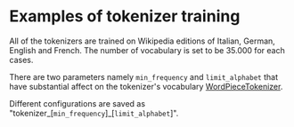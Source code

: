 # Examples of tokenizer training

All of the tokenizers are trained on Wikipedia editions of Italian, German, English and French. The number of vocabulary is set to be 35.000 for each cases.

There are two parameters namely `min_frequency` and `limit_alphabet` that have substantial affect on the tokenizer's vocabulary [WordPieceTokenizer](https://huggingface.co/docs/tokenizers/python/latest/api/reference.html#tokenizers.trainers.WordPieceTrainer).

Different configurations are saved as "tokenizer_[`min_frequency`]_[`limit_alphabet`]".